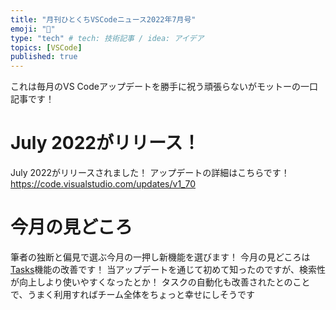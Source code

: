 ```yaml
---
title: "月刊ひとくちVSCodeニュース2022年7月号"
emoji: "👻"
type: "tech" # tech: 技術記事 / idea: アイデア
topics: [VSCode]
published: true
---
```



これは毎月のVS Codeアップデートを勝手に祝う頑張らないがモットーの一口記事です！

# July 2022がリリース！

July 2022がリリースされました！
アップデートの詳細はこちらです！
https://code.visualstudio.com/updates/v1_70

# 今月の見どころ

筆者の独断と偏見で選ぶ今月の一押し新機能を選びます！
今月の見どころは[Tasks](https://code.visualstudio.com/updates/v1_70#_tasks)機能の改善です！
当アップデートを通じて初めて知ったのですが、検索性が向上しより使いやすくなったとか！
タスクの自動化も改善されたとのことで、うまく利用すればチーム全体をちょっと幸せにしそうです
